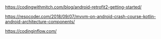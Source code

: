 https://codingwithmitch.com/blog/android-retrofit2-getting-started/    

https://resocoder.com/2018/09/07/mvvm-on-android-crash-course-kotlin-android-architecture-components/

https://codinginflow.com/

